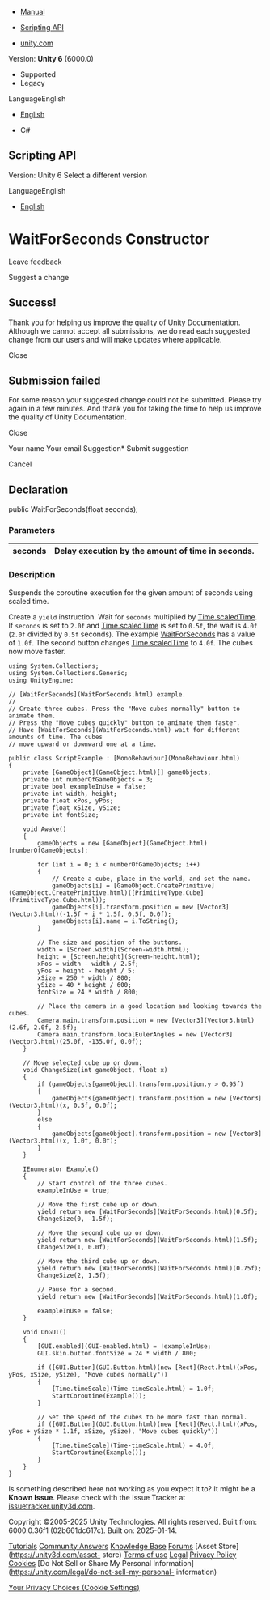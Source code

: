 [ ]()

  * [Manual](../Manual/index.html)
  * [Scripting API](../ScriptReference/index.html)

  * [unity.com](https://unity.com/)

Version: **Unity 6** (6000.0)

  * Supported
  * Legacy

LanguageEnglish

  * [English]()

  * C#

[ ](https://docs.unity3d.com)

## Scripting API

Version: Unity 6 Select a different version

LanguageEnglish

  * [English]()

# WaitForSeconds Constructor

Leave feedback

Suggest a change

## Success!

Thank you for helping us improve the quality of Unity Documentation. Although
we cannot accept all submissions, we do read each suggested change from our
users and will make updates where applicable.

Close

## Submission failed

For some reason your suggested change could not be submitted. Please <a>try
again</a> in a few minutes. And thank you for taking the time to help us
improve the quality of Unity Documentation.

Close

Your name Your email Suggestion* Submit suggestion

Cancel

[ ]()

## Declaration

public WaitForSeconds(float seconds);

### Parameters

seconds | Delay execution by the amount of time in seconds.  
---|---  
  
### Description

Suspends the coroutine execution for the given amount of seconds using scaled
time.

Create a `yield` instruction. Wait for `seconds` multiplied by
[Time.scaledTime](Time-scaledTime.html). If `seconds` is set to `2.0f` and
[Time.scaledTime](Time-scaledTime.html) is set to `0.5f`, the wait is `4.0f`
(`2.0f` divided by `0.5f` seconds). The example
[WaitForSeconds](WaitForSeconds.html) has a value of `1.0f`. The second button
changes [Time.scaledTime](Time-scaledTime.html) to `4.0f`. The cubes now move
faster.

    
    
    using System.Collections;
    using System.Collections.Generic;
    using UnityEngine;  
      
    // [WaitForSeconds](WaitForSeconds.html) example.
    //
    // Create three cubes. Press the "Move cubes normally" button to animate them.
    // Press the "Move cubes quickly" button to animate them faster.
    // Have [WaitForSeconds](WaitForSeconds.html) wait for different amounts of time. The cubes
    // move upward or downward one at a time.  
      
    public class ScriptExample : [MonoBehaviour](MonoBehaviour.html)
    {
        private [GameObject](GameObject.html)[] gameObjects;
        private int numberOfGameObjects = 3;
        private bool exampleInUse = false;
        private int width, height;
        private float xPos, yPos;
        private float xSize, ySize;
        private int fontSize;  
      
        void Awake()
        {
            gameObjects = new [GameObject](GameObject.html)[numberOfGameObjects];  
      
            for (int i = 0; i < numberOfGameObjects; i++)
            {
                // Create a cube, place in the world, and set the name.
                gameObjects[i] = [GameObject.CreatePrimitive](GameObject.CreatePrimitive.html)([PrimitiveType.Cube](PrimitiveType.Cube.html));
                gameObjects[i].transform.position = new [Vector3](Vector3.html)(-1.5f + i * 1.5f, 0.5f, 0.0f);
                gameObjects[i].name = i.ToString();
            }  
      
            // The size and position of the buttons.
            width = [Screen.width](Screen-width.html);
            height = [Screen.height](Screen-height.html);
            xPos = width - width / 2.5f;
            yPos = height - height / 5;
            xSize = 250 * width / 800;
            ySize = 40 * height / 600;
            fontSize = 24 * width / 800;  
      
            // Place the camera in a good location and looking towards the cubes.
            Camera.main.transform.position = new [Vector3](Vector3.html)(2.6f, 2.0f, 2.5f);
            Camera.main.transform.localEulerAngles = new [Vector3](Vector3.html)(25.0f, -135.0f, 0.0f);
        }  
      
        // Move selected cube up or down.
        void ChangeSize(int gameObject, float x)
        {
            if (gameObjects[gameObject].transform.position.y > 0.95f)
            {
                gameObjects[gameObject].transform.position = new [Vector3](Vector3.html)(x, 0.5f, 0.0f);
            }
            else
            {
                gameObjects[gameObject].transform.position = new [Vector3](Vector3.html)(x, 1.0f, 0.0f);
            }
        }  
      
        IEnumerator Example()
        {
            // Start control of the three cubes.
            exampleInUse = true;  
      
            // Move the first cube up or down.
            yield return new [WaitForSeconds](WaitForSeconds.html)(0.5f);
            ChangeSize(0, -1.5f);  
      
            // Move the second cube up or down.
            yield return new [WaitForSeconds](WaitForSeconds.html)(1.5f);
            ChangeSize(1, 0.0f);  
      
            // Move the third cube up or down.
            yield return new [WaitForSeconds](WaitForSeconds.html)(0.75f);
            ChangeSize(2, 1.5f);  
      
            // Pause for a second.
            yield return new [WaitForSeconds](WaitForSeconds.html)(1.0f);  
      
            exampleInUse = false;
        }  
      
        void OnGUI()
        {
            [GUI.enabled](GUI-enabled.html) = !exampleInUse;
            GUI.skin.button.fontSize = 24 * width / 800;  
      
            if ([GUI.Button](GUI.Button.html)(new [Rect](Rect.html)(xPos, yPos, xSize, ySize), "Move cubes normally"))
            {
                [Time.timeScale](Time-timeScale.html) = 1.0f;
                StartCoroutine(Example());
            }  
      
            // Set the speed of the cubes to be more fast than normal.
            if ([GUI.Button](GUI.Button.html)(new [Rect](Rect.html)(xPos, yPos + ySize * 1.1f, xSize, ySize), "Move cubes quickly"))
            {
                [Time.timeScale](Time-timeScale.html) = 4.0f;
                StartCoroutine(Example());
            }
        }
    }
    

Is something described here not working as you expect it to? It might be a
**Known Issue**. Please check with the Issue Tracker at
[issuetracker.unity3d.com](https://issuetracker.unity3d.com).

Copyright ©2005-2025 Unity Technologies. All rights reserved. Built from:
6000.0.36f1 (02b661dc617c). Built on: 2025-01-14.

[Tutorials](https://unity3d.com/learn) [Community
Answers](https://answers.unity3d.com) [Knowledge
Base](https://support.unity3d.com/hc/en-us)
[Forums](https://forum.unity3d.com) [Asset Store](https://unity3d.com/asset-
store) [Terms of use](https://docs.unity3d.com/Manual/TermsOfUse.html)
[Legal](https://unity.com/legal) [Privacy
Policy](https://unity.com/legal/privacy-policy)
[Cookies](https://unity.com/legal/cookie-policy) [Do Not Sell or Share My
Personal Information](https://unity.com/legal/do-not-sell-my-personal-
information)

[Your Privacy Choices (Cookie Settings)](javascript:void\(0\);)

